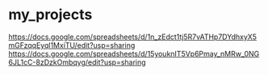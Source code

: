 # my_projects
https://docs.google.com/spreadsheets/d/1n_zEdct1tj5R7vATHp7DYdhxyX5mGFzqqEyql1MxiTU/edit?usp=sharing
https://docs.google.com/spreadsheets/d/15youknIT5Vp6Pmay_nMRw_0NG6JL1cC-8zDzkOmbqyg/edit?usp=sharing
